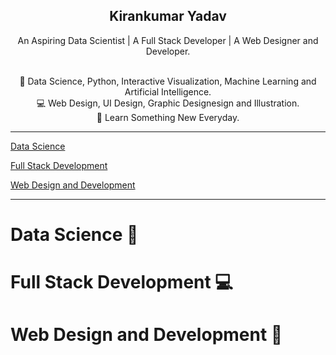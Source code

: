 <p align="center">
  <a href="https://getbootstrap.com/">
<!---<img src="Images/Kirankumar.png" alt="Kirankumar" width="300" height="200">-->
  </a>
</p>

<h2 align="center">Kirankumar Yadav</h2>

<p align="center">
  An Aspiring Data Scientist  |  A Full Stack Developer  |  A Web Designer and Developer.
  <br>  
  <br>
</p>
 <!---
  <p align="center">🤖 Data Science, Python, Interactive Visualization, Machine Learning and Artificial Intelligence.</p>
  <p align="center">💻 Web Design, UI Design, Graphic Designesign and Illustration.</p>
  <p align="center">🚀 Learn Something New Everyday.</p>--->

  <p align="center">🤖 Data Science, Python, Interactive Visualization, Machine Learning and Artificial Intelligence.<br>
  💻 Web Design, UI Design, Graphic Designesign and Illustration.<br>
  🚀 Learn Something New Everyday.</p>
  
  ___
  
  [Data Science](#data-science)
  
  [Full Stack Development](#full-stack-development)
  
  [Web Design and Development](#web-design-and-development)
  
  ___
  
  # <a name="data-science">Data Science 🤖</a>
  
  # <a name="full-stack-development">Full Stack Development 💻</a>
  
  # <a name="web-design-and-development">Web Design and Development 🎯</a>
  
   

